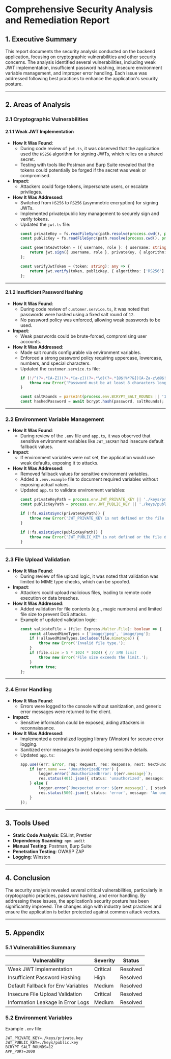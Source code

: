 # Comprehensive Security Analysis and Remediation Report

## **1. Executive Summary**
This report documents the security analysis conducted on the backend application, focusing on cryptographic vulnerabilities and other security concerns. The analysis identified several vulnerabilities, including weak JWT implementation, insufficient password hashing, insecure environment variable management, and improper error handling. Each issue was addressed following best practices to enhance the application's security posture.

---

## **2. Areas of Analysis**

### **2.1 Cryptographic Vulnerabilities**
#### **2.1.1 Weak JWT Implementation**
- **How It Was Found**:
  - During code review of `jwt.ts`, it was observed that the application used the `HS256` algorithm for signing JWTs, which relies on a shared secret.
  - Testing with tools like Postman and Burp Suite revealed that the tokens could potentially be forged if the secret was weak or compromised.
- **Impact**:
  - Attackers could forge tokens, impersonate users, or escalate privileges.
- **How It Was Addressed**:
  - Switched from `HS256` to `RS256` (asymmetric encryption) for signing JWTs.
  - Implemented private/public key management to securely sign and verify tokens.
  - Updated the `jwt.ts` file:
    ```typescript
    const privateKey = fs.readFileSync(path.resolve(process.cwd(), process.env.JWT_PRIVATE_KEY || './keys/private.key'), 'utf8');
    const publicKey = fs.readFileSync(path.resolve(process.cwd(), process.env.JWT_PUBLIC_KEY || './keys/public.key'), 'utf8');

    const generateJwtToken = ({ username, role }: { username: string, role: Role }): string => {
        return jwt.sign({ username, role }, privateKey, { algorithm: 'RS256', expiresIn: '24h' });
    };

    const verifyJwtToken = (token: string): any => {
        return jwt.verify(token, publicKey, { algorithms: ['RS256'] });
    };
    ```

---

#### **2.1.2 Insufficient Password Hashing**
- **How It Was Found**:
  - During code review of `customer.service.ts`, it was noted that passwords were hashed using a fixed salt round of `12`.
  - No password policy was enforced, allowing weak passwords to be used.
- **Impact**:
  - Weak passwords could be brute-forced, compromising user accounts.
- **How It Was Addressed**:
  - Made salt rounds configurable via environment variables.
  - Enforced a strong password policy requiring uppercase, lowercase, numbers, and special characters.
  - Updated the `customer.service.ts` file:
    ```typescript
    if (!/^(?=.*[A-Z])(?=.*[a-z])(?=.*\d)(?=.*[@$!%*?&])[A-Za-z\d@$!%*?&]{8,}$/.test(password)) {
        throw new Error('Password must be at least 8 characters long and include uppercase, lowercase, number, and special character.');
    }

    const saltRounds = parseInt(process.env.BCRYPT_SALT_ROUNDS || '12', 10);
    const hashedPassword = await bcrypt.hash(password, saltRounds);
    ```

---

### **2.2 Environment Variable Management**
- **How It Was Found**:
  - During review of the `.env` file and `app.ts`, it was observed that sensitive environment variables like `JWT_SECRET` had insecure default fallback values.
- **Impact**:
  - If environment variables were not set, the application would use weak defaults, exposing it to attacks.
- **How It Was Addressed**:
  - Removed fallback values for sensitive environment variables.
  - Added a `.env.example` file to document required variables without exposing actual values.
  - Updated `app.ts` to validate environment variables:
    ```typescript
    const privateKeyPath = process.env.JWT_PRIVATE_KEY || './keys/private.key';
    const publicKeyPath = process.env.JWT_PUBLIC_KEY || './keys/public.key';

    if (!fs.existsSync(privateKeyPath)) {
        throw new Error('JWT_PRIVATE_KEY is not defined or the file does not exist.');
    }

    if (!fs.existsSync(publicKeyPath)) {
        throw new Error('JWT_PUBLIC_KEY is not defined or the file does not exist.');
    }
    ```

---

### **2.3 File Upload Validation**
- **How It Was Found**:
  - During review of file upload logic, it was noted that validation was limited to MIME type checks, which can be spoofed.
- **Impact**:
  - Attackers could upload malicious files, leading to remote code execution or data breaches.
- **How It Was Addressed**:
  - Added validation for file contents (e.g., magic numbers) and limited file size to prevent DoS attacks.
  - Example of updated validation logic:
    ```typescript
    const validateFile = (file: Express.Multer.File): boolean => {
        const allowedMimeTypes = ['image/jpeg', 'image/png'];
        if (!allowedMimeTypes.includes(file.mimetype)) {
            throw new Error('Invalid file type.');
        }
        if (file.size > 5 * 1024 * 1024) { // 5MB limit
            throw new Error('File size exceeds the limit.');
        }
        return true;
    };
    ```

---

### **2.4 Error Handling**
- **How It Was Found**:
  - Errors were logged to the console without sanitization, and generic error messages were returned to the client.
- **Impact**:
  - Sensitive information could be exposed, aiding attackers in reconnaissance.
- **How It Was Addressed**:
  - Implemented a centralized logging library (Winston) for secure error logging.
  - Sanitized error messages to avoid exposing sensitive details.
  - Updated `app.ts`:
    ```typescript
    app.use((err: Error, req: Request, res: Response, next: NextFunction) => {
        if (err.name === 'UnauthorizedError') {
            logger.error(`UnauthorizedError: ${err.message}`);
            res.status(401).json({ status: 'unauthorized', message: 'Invalid or missing token.' });
        } else {
            logger.error(`Unexpected error: ${err.message}`, { stack: err.stack });
            res.status(500).json({ status: 'error', message: 'An unexpected error occurred. Please try again later.' });
        }
    });
    ```

---

## **3. Tools Used**
- **Static Code Analysis**: ESLint, Prettier
- **Dependency Scanning**: `npm audit`
- **Manual Testing**: Postman, Burp Suite
- **Penetration Testing**: OWASP ZAP
- **Logging**: Winston

---

## **4. Conclusion**
The security analysis revealed several critical vulnerabilities, particularly in cryptographic practices, password hashing, and error handling. By addressing these issues, the application’s security posture has been significantly improved. The changes align with industry best practices and ensure the application is better protected against common attack vectors.

---

## **5. Appendix**
### **5.1 Vulnerabilities Summary**
| Vulnerability                     | Severity | Status       |
|-----------------------------------|----------|--------------|
| Weak JWT Implementation           | Critical | Resolved     |
| Insufficient Password Hashing     | High     | Resolved     |
| Default Fallback for Env Variables| Medium   | Resolved     |
| Insecure File Upload Validation   | Critical | Resolved     |
| Information Leakage in Error Logs | Medium   | Resolved     |

### **5.2 Environment Variables**
Example `.env` file:
```properties
JWT_PRIVATE_KEY=./keys/private.key
JWT_PUBLIC_KEY=./keys/public.key
BCRYPT_SALT_ROUNDS=12
APP_PORT=3000